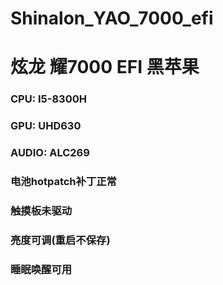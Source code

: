 # Shinalon_YAO_7000_efi 

# 炫龙 耀7000 EFI 黑苹果

### CPU: I5-8300H 

### GPU: UHD630

### AUDIO: ALC269

### 电池hotpatch补丁正常

### 触摸板未驱动

### 亮度可调(重启不保存)

### 睡眠唤醒可用
